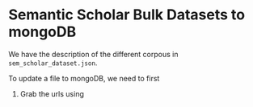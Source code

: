 # Semantic Scholar Bulk Datasets to mongoDB

We have the description of the different corpous in `sem_scholar_dataset.json`.

To update a file to mongoDB, we need to first
1. Grab the urls using 